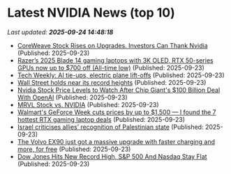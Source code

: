 # Latest NVIDIA News (top 10)
_Last updated: **2025-09-24 14:48:18**_

- [CoreWeave Stock Rises on Upgrades. Investors Can Thank Nvidia](https://biztoc.com/x/8fa8d9edc86d3646) (Published: 2025-09-23)
- [Razer’s 2025 Blade 14 gaming laptops with 3K OLED, RTX 50-series GPUs now up to $700 off (All-time low)](http://9to5toys.com/2025/09/23/razer-2025-blade-14-gaming-laptop-all-time-low/) (Published: 2025-09-23)
- [Tech Weekly: AI tie-ups, electric plane lift-offs](https://finance.yahoo.com/video/tech-weekly-ai-tie-ups-143334869.html) (Published: 2025-09-23)
- [Wall Street holds near its record heights](https://www.bostonherald.com/2025/09/23/stock-market-record-heights-run/) (Published: 2025-09-23)
- [Nvidia Stock Price Levels to Watch After Chip Giant's $100 Billion Deal With OpenAI](https://biztoc.com/x/9fdeabd2181195b1) (Published: 2025-09-23)
- [MRVL Stock vs. NVIDIA](https://www.forbes.com/sites/greatspeculations/2025/09/23/mrvl-stock-vs-nvidia/) (Published: 2025-09-23)
- [Walmart's GeForce Week cuts prices by up to $1,500 — I found the 7 hottest RTX gaming laptop deals](https://www.windowscentral.com/hardware/nvidia/walmart-geforce-week-best-laptop-deals) (Published: 2025-09-23)
- [Israel criticises allies’ recognition of Palestinian state](https://www.bbc.co.uk/programmes/w172zss8x49zj3g) (Published: 2025-09-23)
- [The Volvo EX90 just got a massive upgrade with faster charging and more, for free](http://electrek.co/2025/09/23/volvo-ex90-upgrade-delivers-faster-charging-and-more-for-free/) (Published: 2025-09-23)
- [Dow Jones Hits New Record High, S&P 500 And Nasdaq Stay Flat](https://www.ndtvprofit.com/markets/us-stock-markets-today-dow-jones-hits-new-record-high-sp-500-and-nasdaq-stay-flat) (Published: 2025-09-23)
